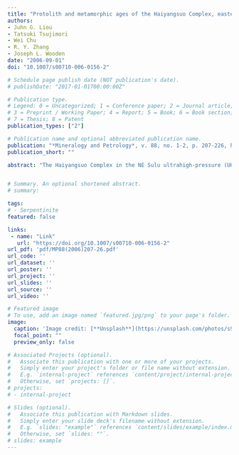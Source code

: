 ```yaml
---
title: "Protolith and metamorphic ages of the Haiyangsuo Complex, eastern China: A Non-UHP exotic tectonic slab in the Sulu ultrahigh-pressure terrane"
authors:
- Juhn G. Liou
- Tatsuki Tsujimori
- Wei Chu
- R. Y. Zhang
- Joseph L. Wooden
date: "2006-09-01"
doi: "10.1007/s00710-006-0156-2"

# Schedule page publish date (NOT publication's date).
# publishDate: "2017-01-01T00:00:00Z"

# Publication type.
# Legend: 0 = Uncategorized; 1 = Conference paper; 2 = Journal article;
# 3 = Preprint / Working Paper; 4 = Report; 5 = Book; 6 = Book section;
# 7 = Thesis; 8 = Patent
publication_types: ["2"]

# Publication name and optional abbreviated publication name.
publication: "*Mineralogy and Petrology*, v. 88, no. 1-2, p. 207-226, https://doi.org/10.1007/s00710-006-0156-2"
publication_short: ""

abstract: "The Haiyangsuo Complex in the NE Sulu ultrahigh-pressure (UHP) terrane has discontinuous, coastal exposures of Late Archean gneiss with amphibolitized granulite, amphibolite, Paleoproterozoic metagabbroic intrusives, and Cretaceous granitic dikes over an area of about 15 km2. The U–Pb SHRIMP dating of zircons indicates that theprotolith age of a garnet-biotite gneiss is >2500 Ma, whereas the granulite-facie metamorphism occurred at around 1800 Ma. A gabbroic intrusion was dated at ∼1730 Ma, and the formation of amphibolite-facies assemblages in both metagabbro and granulite occurred at ∼340–460 Ma. Petrologic and geochronological data indicate that these various rocks show no evidence of Triassic eclogite-facies metamorphism and Neoproterozoic protolith ages that are characteristics of Sulu-Dabie HP-UHP rocks, except Neoproterozoic inherited ages from post-collisional Jurassic granitic dikes. Haiyangsuo retrograde granulites with amphibolite-facies assemblages within the gneiss preserve relict garnet formed during granulite-facies metamorphism at ∼1.85 Ga. The Paleoproterozoic metamorphic events are almost coeval with gabbroic intrusions. The granulite-bearing gneiss unit and gabbro-dominated unit of the Haiyangsuo Complex were intruded by thin granitic dikes at about 160 Ma, which is coeval with post-collisional granitic intrusions in the Sulu terrane. We suggest that the Haiyangsuo Complex may represent a fragment of the Jiao-Liao-Ji Paleoproterozoic terrane developed at the eastern margin of the Sino-Korean basement, which was juxtaposed with the Sulu terrane prior to Jurassic granitic activity and regional deformation."


# Summary. An optional shortened abstract.
# summary: 

tags: 
# - Serpentinite
featured: false

links:
 - name: "Link"
   url: "https://doi.org/10.1007/s00710-006-0156-2"
url_pdf: 'pdf/MP88(2006)207-26.pdf'
url_code: ''
url_dataset: ''
url_poster: ''
url_project: ''
url_slides: ''
url_source: ''
url_video: ''

# Featured image
# To use, add an image named `featured.jpg/png` to your page's folder. 
image: 
  caption: 'Image credit: [**Unsplash**](https://unsplash.com/photos/s9CC2SKySJM)'
  focal_point: ""
  preview_only: false

# Associated Projects (optional).
#   Associate this publication with one or more of your projects.
#   Simply enter your project's folder or file name without extension.
#   E.g. `internal-project` references `content/project/internal-project/index.md`.
#   Otherwise, set `projects: []`.
# projects:
# - internal-project

# Slides (optional).
#   Associate this publication with Markdown slides.
#   Simply enter your slide deck's filename without extension.
#   E.g. `slides: "example"` references `content/slides/example/index.md`.
#   Otherwise, set `slides: ""`.
# slides: example
---
```

